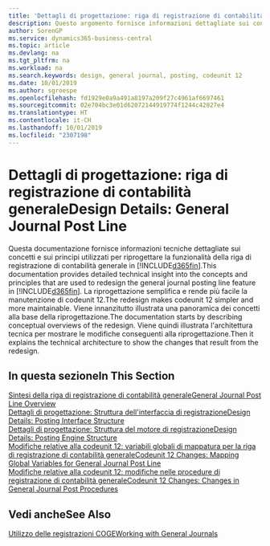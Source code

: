 ```yaml
---
title: 'Dettagli di progettazione: riga di registrazione di contabilità generale | Microsoft Docs'
description: Questo argomento fornisce informazioni dettagliate sui concetti e sui principi utilizzati per riprogettare la funzionalità della riga di registrazione di contabilità generale in Business Central.
author: SorenGP
ms.service: dynamics365-business-central
ms.topic: article
ms.devlang: na
ms.tgt_pltfrm: na
ms.workload: na
ms.search.keywords: design, general journal, posting, codeunit 12
ms.date: 10/01/2019
ms.author: sgroespe
ms.openlocfilehash: fd1929e0a9a491a8197a209f27c4961af6697461
ms.sourcegitcommit: 02e704bc3e01d62072144919774f1244c42827e4
ms.translationtype: HT
ms.contentlocale: it-CH
ms.lasthandoff: 10/01/2019
ms.locfileid: "2307198"
---
```

# <a name="design-details-general-journal-post-line"></a><span data-ttu-id="de81d-103">Dettagli di progettazione: riga di registrazione di contabilità generale</span><span class="sxs-lookup"><span data-stu-id="de81d-103">Design Details: General Journal Post Line</span></span>
<span data-ttu-id="de81d-104">Questa documentazione fornisce informazioni tecniche dettagliate sui concetti e sui principi utilizzati per riprogettare la funzionalità della riga di registrazione di contabilità generale in [!INCLUDE[d365fin](includes/d365fin_md.md)].</span><span class="sxs-lookup"><span data-stu-id="de81d-104">This documentation provides detailed technical insight into the concepts and principles that are used to redesign the general journal posting line feature in [!INCLUDE[d365fin](includes/d365fin_md.md)].</span></span> <span data-ttu-id="de81d-105">La riprogettazione semplifica e rende più facile la manutenzione di codeunit 12.</span><span class="sxs-lookup"><span data-stu-id="de81d-105">The redesign makes codeunit 12 simpler and more maintainable.</span></span> <span data-ttu-id="de81d-106">Viene innanzitutto illustrata una panoramica dei concetti alla base della riprogettazione.</span><span class="sxs-lookup"><span data-stu-id="de81d-106">The documentation starts by describing conceptual overviews of the redesign.</span></span> <span data-ttu-id="de81d-107">Viene quindi illustrata l'architettura tecnica per mostrare le modifiche conseguenti alla riprogettazione.</span><span class="sxs-lookup"><span data-stu-id="de81d-107">Then it explains the technical architecture to show the changes that result from the redesign.</span></span>  

## <a name="in-this-section"></a><span data-ttu-id="de81d-108">In questa sezione</span><span class="sxs-lookup"><span data-stu-id="de81d-108">In This Section</span></span>  
[<span data-ttu-id="de81d-109">Sintesi della riga di registrazione di contabilità generale</span><span class="sxs-lookup"><span data-stu-id="de81d-109">General Journal Post Line Overview</span></span>](design-details-general-journal-post-line-overview.md)  
[<span data-ttu-id="de81d-110">Dettagli di progettazione: Struttura dell'interfaccia di registrazione</span><span class="sxs-lookup"><span data-stu-id="de81d-110">Design Details: Posting Interface Structure</span></span>](design-details-posting-interface-structure.md)  
[<span data-ttu-id="de81d-111">Dettagli di progettazione: Struttura del motore di registrazione</span><span class="sxs-lookup"><span data-stu-id="de81d-111">Design Details: Posting Engine Structure</span></span>](design-details-posting-engine-structure.md)  
[<span data-ttu-id="de81d-112">Modifiche relative alla codeunit 12: variabili globali di mappatura per la riga di registrazione di contabilità generale</span><span class="sxs-lookup"><span data-stu-id="de81d-112">Codeunit 12 Changes: Mapping Global Variables for General Journal Post Line</span></span>](design-details-codeunit-12-changes-mapping-global-variables-for-general-journal-post-line.md)  
[<span data-ttu-id="de81d-113">Modifiche relative alla codeunit 12: modifiche nelle procedure di registrazione di contabilità generale</span><span class="sxs-lookup"><span data-stu-id="de81d-113">Codeunit 12 Changes: Changes in General Journal Post Procedures</span></span>](design-details-codeunit-12-changes-changes-in-general-journal-post-procedures.md)  

## <a name="see-also"></a><span data-ttu-id="de81d-114">Vedi anche</span><span class="sxs-lookup"><span data-stu-id="de81d-114">See Also</span></span>  
[<span data-ttu-id="de81d-115">Utilizzo delle registrazioni COGE</span><span class="sxs-lookup"><span data-stu-id="de81d-115">Working with General Journals</span></span>](ui-work-general-journals.md)
